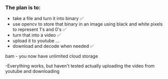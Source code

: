 ### The plan is to:
+ take a file and turn it into binary                                                                    ✅
+ use opencv to store that binary in an image using black and white pixels to represent 1's and 0's      ✅
+ turn that into a video                                                                                 ✅
+ upload it to youtube                                                                                   ...
+ download and decode when needed                                                                        ✅

bam - you now have unlimited cloud storage

-Everything works, but haven't tested actually uploading the video from youtube and downloading
